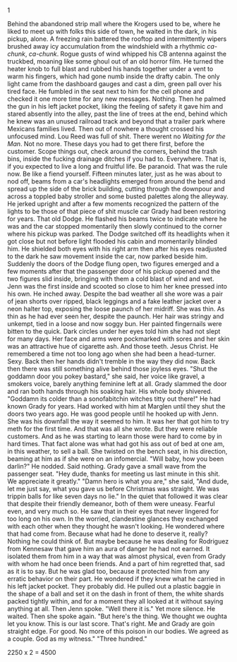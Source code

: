 1

  Behind the abandoned strip mall where the Krogers used to be, where he liked to meet up with folks this side of town, he waited in the dark, in his pickup, alone. A freezing rain battered the rooftop and intermittently wipers brushed away icy accumulation from the windshield with a rhythmic _ca-chunk_, _ca-chunk_. Rogue gusts of wind whipped his CB antenna against the truckbed, moaning like some ghoul out of an old horror film. He turned the heater knob to full blast and rubbed his hands together under a vent to warm his fingers, which had gone numb inside the drafty cabin. The only light came from the dashboard gauges and cast a dim, green pall over his tired face. He fumbled in the seat next to him for the cell phone and checked it one more time for any new messages. Nothing. Then he palmed the gun in his left jacket pocket, liking the feeling of safety it gave him and stared absently into the alley, past the line of trees at the end, behind which he knew was an unused railroad track and beyond that a trailer park where Mexicans families lived. Then out of nowhere a thought crossed his unfocused mind. Lou Reed was full of shit. There werent no _Waiting for the Man_. Not no more. These days you had to get there first, before the customer. Scope things out, check around the corners, behind the trash bins, inside the fucking drainage ditches if you had to. Everywhere. That is, if you expected to live a long and fruitful life. Be paranoid. That was the rule now. Be like a fiend yourself.
  Fifteen minutes later, just as he was about to nod off, beams from a car's headlights emerged from around the bend and spread up the side of the brick building, cutting through the downpour and across a toppled baby stroller and some busted palettes along the alleyway. He jerked upright and after a few moments recognized the pattern of the lights to be those of that piece of shit muscle car Grady had been restoring for years. That old Dodge. He flashed his beams twice to indicate where he was and the car stopped momentarily then slowly continued to the corner where his pickup was parked.
  The Dodge switched off its headlights when it got close but not before light flooded his cabin and momentarily blinded him. He shielded both eyes with his right arm then after his eyes readjusted to the dark he saw movement inside the car, now parked beside him. Suddenly the doors of the Dodge flung open, two figures emerged and a few moments after that the passenger door of his pickup opened and the two figures slid inside, bringing with them a cold blast of wind and wet.
  Jenn was the first inside and scooted so close to him her knee pressed into his own. He inched away. Despite the bad weather all she wore was a pair of jean shorts over ripped, black leggings and a fake leather jacket over a neon halter top, exposing the loose paunch of her midriff. She was thin. As thin as he had ever seen her, despite the paunch. Her hair was stringy and unkempt, tied in a loose and now soggy bun. Her painted fingernails were bitten to the quick. Dark circles under her eyes told him she had not slept for many days. Her face and arms were pockmarked with sores and her skin was an attractive hue of cigarette ash. And those teeth. Jesus Christ. He remembered a time not too long ago when she had been a head-turner. Sexy. Back then her hands didn't tremble in the way they did now. Back then there was still something alive behind those joyless eyes.
  "Shut the goddamn door you pokey bastard," she said, her voice like gravel, a smokers voice, barely anything feminine left at all.
  Grady slammed the door and ran both hands through his soaking hair. His whole body shivered.
  "Goddamn its colder than a sonofabitchin witches titty out there!"
  He had known Grady for years. Had worked with him at Marglen until they shut the doors two years ago. He was good people until he hooked up with Jenn. She was his downfall the way it seemed to him. It was her that got him to try meth for the first time. And that was all she wrote. But they were reliable customers. And as he was starting to learn those were hard to come by in hard times. That fact alone was what had got his ass out of bed at one am, in this weather, to sell a ball.
  She twisted on the bench seat, in his direction, beaming at him as if she were on an infomercial.
  "Will baby, how you been darlin?"
  He nodded. Said nothing.
  Grady gave a small wave from the passenger seat.
  "Hey dude, thanks for meeting us last minute in this shit. We appreciate it greatly."
  "Damn hero is what you are," she said, "And dude, let me just say, what you gave us before Christmas was straight. We was trippin balls for like seven days no lie."
  In the quiet that followed it was clear that despite their friendly demeanor, both of them were uneasy. Fearful even, and very much so. He saw that in their eyes that never lingered for too long on his own. In the worried, clandestine glances they exchanged with each other when they thought he wasn't looking. He wondered where that had come from. Because what had he done to deserve it, really? Nothing he could think of. But maybe because he was dealing for Rodriguez from Kennesaw that gave him an aura of danger he had not earned. It isolated them from him in a way that was almost physical, even from Grady with whom he had once been friends. And a part of him regretted that, sad as it is to say. But he was glad too, because it protected him from any erratic behavior on their part. He wondered if they knew what he carried in his left jacket pocket. They probably did.
  He pulled out a plastic baggie in the shape of a ball and set it on the dash in front of them, the white shards packed tightly within, and for a moment they all looked at it without saying anything at all. Then Jenn spoke.
  "Well there it is."
  Yet more silence. He waited. Then she spoke again.
  "But here's the thing. We thought we oughta let you know. This is our last score. That's right. Me and Grady are goin straight edge. For good. No more of this poison in our bodies. We agreed as a couple. God as my witness."
  "Three hundred."














2250 x 2 = 4500
